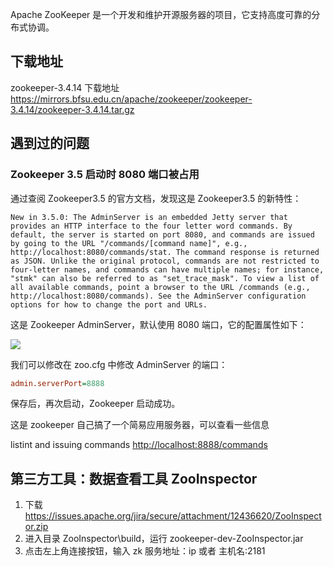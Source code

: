 Apache ZooKeeper 是一个开发和维护开源服务器的项目，它支持高度可靠的分布式协调。

## 下载地址

zookeeper-3.4.14 下载地址
<https://mirrors.bfsu.edu.cn/apache/zookeeper/zookeeper-3.4.14/zookeeper-3.4.14.tar.gz>

## 遇到过的问题

### Zookeeper 3.5 启动时 8080 端口被占用

通过查阅 Zookeeper3.5 的官方文档，发现这是 Zookeeper3.5 的新特性：

```text
New in 3.5.0: The AdminServer is an embedded Jetty server that provides an HTTP interface to the four letter word commands. By default, the server is started on port 8080, and commands are issued by going to the URL "/commands/[command name]", e.g., http://localhost:8080/commands/stat. The command response is returned as JSON. Unlike the original protocol, commands are not restricted to four-letter names, and commands can have multiple names; for instance, "stmk" can also be referred to as "set_trace_mask". To view a list of all available commands, point a browser to the URL /commands (e.g., http://localhost:8080/commands). See the AdminServer configuration options for how to change the port and URLs.
```

这是 Zookeeper AdminServer，默认使用 8080 端口，它的配置属性如下：

![](https://upload-images.jianshu.io/upload_images/1662509-276bc0d510e3cb6f.png?imageMogr2/auto-orient/strip%7CimageView2/2/w/1240)

我们可以修改在 zoo.cfg 中修改 AdminServer 的端口：

```cfg
admin.serverPort=8888
```

保存后，再次启动，Zookeeper 启动成功。

这是 zookeeper 自己搞了一个简易应用服务器，可以查看一些信息

listint and issuing commands
<http://localhost:8888/commands>

## 第三方工具：数据查看工具 ZooInspector

1. 下载 <https://issues.apache.org/jira/secure/attachment/12436620/ZooInspector.zip>
2. 进入目录 ZooInspector\build，运行 zookeeper-dev-ZooInspector.jar
3. 点击左上角连接按钮，输入 zk 服务地址：ip 或者 主机名:2181
